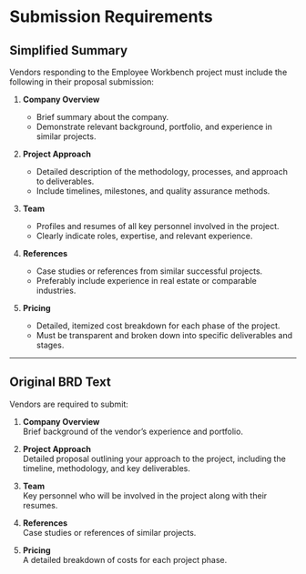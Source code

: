 # Submission Requirements

## Simplified Summary
Vendors responding to the Employee Workbench project must include the following in their proposal submission:

1. **Company Overview**
   - Brief summary about the company.
   - Demonstrate relevant background, portfolio, and experience in similar projects.

2. **Project Approach**
   - Detailed description of the methodology, processes, and approach to deliverables.
   - Include timelines, milestones, and quality assurance methods.

3. **Team**
   - Profiles and resumes of all key personnel involved in the project.
   - Clearly indicate roles, expertise, and relevant experience.

4. **References**
   - Case studies or references from similar successful projects.
   - Preferably include experience in real estate or comparable industries.

5. **Pricing**
   - Detailed, itemized cost breakdown for each phase of the project.
   - Must be transparent and broken down into specific deliverables and stages.

---

## Original BRD Text
Vendors are required to submit:  

1) **Company Overview**  
   Brief background of the vendor’s experience and portfolio.  

2) **Project Approach**  
   Detailed proposal outlining your approach to the project, including the timeline, methodology, and key deliverables.  

3) **Team**  
   Key personnel who will be involved in the project along with their resumes.  

4) **References**  
   Case studies or references of similar projects.  

5) **Pricing**  
   A detailed breakdown of costs for each project phase.
